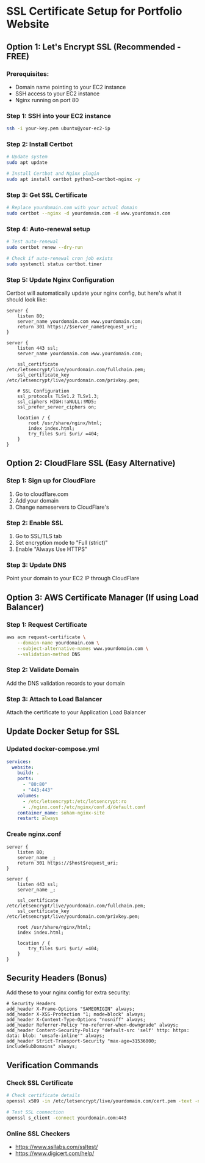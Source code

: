 # SSL Certificate Setup for Portfolio Website

## Option 1: Let's Encrypt SSL (Recommended - FREE)

### Prerequisites:
- Domain name pointing to your EC2 instance
- SSH access to your EC2 instance
- Nginx running on port 80

### Step 1: SSH into your EC2 instance
```bash
ssh -i your-key.pem ubuntu@your-ec2-ip
```

### Step 2: Install Certbot
```bash
# Update system
sudo apt update

# Install Certbot and Nginx plugin
sudo apt install certbot python3-certbot-nginx -y
```

### Step 3: Get SSL Certificate
```bash
# Replace yourdomain.com with your actual domain
sudo certbot --nginx -d yourdomain.com -d www.yourdomain.com
```

### Step 4: Auto-renewal setup
```bash
# Test auto-renewal
sudo certbot renew --dry-run

# Check if auto-renewal cron job exists
sudo systemctl status certbot.timer
```

### Step 5: Update Nginx Configuration
Certbot will automatically update your nginx config, but here's what it should look like:

```nginx
server {
    listen 80;
    server_name yourdomain.com www.yourdomain.com;
    return 301 https://$server_name$request_uri;
}

server {
    listen 443 ssl;
    server_name yourdomain.com www.yourdomain.com;
    
    ssl_certificate /etc/letsencrypt/live/yourdomain.com/fullchain.pem;
    ssl_certificate_key /etc/letsencrypt/live/yourdomain.com/privkey.pem;
    
    # SSL Configuration
    ssl_protocols TLSv1.2 TLSv1.3;
    ssl_ciphers HIGH:!aNULL:!MD5;
    ssl_prefer_server_ciphers on;
    
    location / {
        root /usr/share/nginx/html;
        index index.html;
        try_files $uri $uri/ =404;
    }
}
```

## Option 2: CloudFlare SSL (Easy Alternative)

### Step 1: Sign up for CloudFlare
1. Go to cloudflare.com
2. Add your domain
3. Change nameservers to CloudFlare's

### Step 2: Enable SSL
1. Go to SSL/TLS tab
2. Set encryption mode to "Full (strict)"
3. Enable "Always Use HTTPS"

### Step 3: Update DNS
Point your domain to your EC2 IP through CloudFlare

## Option 3: AWS Certificate Manager (If using Load Balancer)

### Step 1: Request Certificate
```bash
aws acm request-certificate \
    --domain-name yourdomain.com \
    --subject-alternative-names www.yourdomain.com \
    --validation-method DNS
```

### Step 2: Validate Domain
Add the DNS validation records to your domain

### Step 3: Attach to Load Balancer
Attach the certificate to your Application Load Balancer

## Update Docker Setup for SSL

### Updated docker-compose.yml
```yaml
services:
  website:
    build: .
    ports:
      - "80:80"
      - "443:443"
    volumes:
      - /etc/letsencrypt:/etc/letsencrypt:ro
      - ./nginx.conf:/etc/nginx/conf.d/default.conf
    container_name: soham-nginx-site
    restart: always
```

### Create nginx.conf
```nginx
server {
    listen 80;
    server_name _;
    return 301 https://$host$request_uri;
}

server {
    listen 443 ssl;
    server_name _;
    
    ssl_certificate /etc/letsencrypt/live/yourdomain.com/fullchain.pem;
    ssl_certificate_key /etc/letsencrypt/live/yourdomain.com/privkey.pem;
    
    root /usr/share/nginx/html;
    index index.html;
    
    location / {
        try_files $uri $uri/ =404;
    }
}
```

## Security Headers (Bonus)

Add these to your nginx config for extra security:

```nginx
# Security Headers
add_header X-Frame-Options "SAMEORIGIN" always;
add_header X-XSS-Protection "1; mode=block" always;
add_header X-Content-Type-Options "nosniff" always;
add_header Referrer-Policy "no-referrer-when-downgrade" always;
add_header Content-Security-Policy "default-src 'self' http: https: data: blob: 'unsafe-inline'" always;
add_header Strict-Transport-Security "max-age=31536000; includeSubDomains" always;
```

## Verification Commands

### Check SSL Certificate
```bash
# Check certificate details
openssl x509 -in /etc/letsencrypt/live/yourdomain.com/cert.pem -text -noout

# Test SSL connection
openssl s_client -connect yourdomain.com:443
```

### Online SSL Checkers
- https://www.ssllabs.com/ssltest/
- https://www.digicert.com/help/
